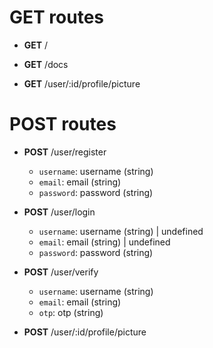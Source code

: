 # GET routes
* **GET** /

* **GET** /docs

* **GET** /user/:id/profile/picture

# POST routes
* **POST** /user/register
	- `username`: username (string) 
	- `email`: email (string) 
	- `password`: password (string) 

* **POST** /user/login
	- `username`: username (string)  | undefined
	- `email`: email (string)  | undefined
	- `password`: password (string) 

* **POST** /user/verify
	- `username`: username (string) 
	- `email`: email (string) 
	- `otp`: otp (string) 

* **POST** /user/:id/profile/picture

